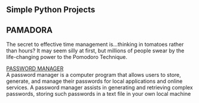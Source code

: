 ## Simple Python Projects


## PAMADORA

The secret to effective time management is...thinking in tomatoes rather than hours? It may seem silly at first, but millions of people swear by the life-changing power to the Pomodoro Technique.


<a href="/tree/main/Password_Manager">PASSWORD MANAGER</a></br>
A password manager is a computer program that allows users to store, generate, and manage their passwords for local applications and online services. A password manager assists in generating and retrieving complex passwords, storing such passwords in a text file in your own local machine
